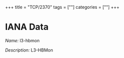 +++
title = "TCP/2370"
tags = [""]
categories = [""]
+++

# IANA Data

_Name:_ l3-hbmon

_Description:_ L3-HBMon

